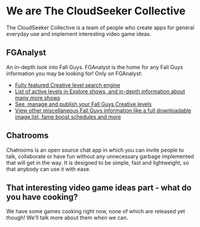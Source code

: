 # We are The CloudSeeker Collective
The CloudSeeker Collective is a team of people who create apps for general everyday use and implement interesting video game ideas.
## FGAnalyst
An in-depth look into Fall Guys. FGAnalyst is the home for any Fall Guys information you may be looking for! Only on FGAnalyst:
- [Fully featured Creative level search engine](https://cloudseeker.xyz/fga/creative/?search=1)
- [List of active levels in Explore shows, and in-depth information about many more shows](https://cloudseeker.xyz/fga/shows/)
- [See, manage and publish your Fall Guys Creative levels](https://cloudseeker.xyz/fga/creative/?search=2)
- [View other miscellaneous Fall Guys information like a full downloadable image list, fame boost schedules and more](https://cloudseeker.xyz/fga/instance/)
## Chatrooms
Chatrooms is an open source chat app in which you can invite people to talk, collaborate or have fun without any unnecessary garbage implemented that will get in the way. It is designed to be simple, fast and lightweight, so that anybody can use it with ease.
## That interesting video game ideas part - what do you have cooking?
We have some games cooking right now, none of which are released yet though! We'll talk more about them when we can.


